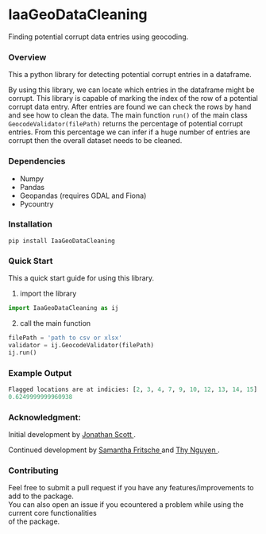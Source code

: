 # IaaGeoDataCleaning
Finding potential corrupt data entries using geocoding.

### Overview
This a python library for detecting potential corrupt entries in a dataframe.

By using this library, we can locate which entries in the dataframe might be corrupt. This library is capable of marking the index of the row of a potential corrupt data entry. After entries are found we can check the rows by hand and see how to clean the data. The main function ```run()```
of the main class ```GeocodeValidator(filePath)``` returns the percentage of potential corrupt entries. From this percentage we can infer if a huge number of entries are corrupt then the overall dataset needs to be cleaned.

### Dependencies

* Numpy
* Pandas
* Geopandas (requires GDAL and Fiona)
* Pycountry

### Installation
```
pip install IaaGeoDataCleaning

```
### Quick Start
This a quick start guide for using this library.

1. import the library

```python
import IaaGeoDataCleaning as ij
```

2. call the main function

```python
filePath = 'path to csv or xlsx'
validator = ij.GeocodeValidator(filePath)
ij.run()
```

### Example Output

``` python
Flagged locations are at indicies: [2, 3, 4, 7, 9, 10, 12, 13, 14, 15]
0.6249999999960938
```

### Acknowledgment:

Initial development by  [Jonathan Scott ](https://github.com/lionely/).

Continued development by [Samantha Fritsche ](https://github.com/Sammy-F) and [Thy Nguyen ](https://github.com/thytng).

### Contributing

Feel free to submit a pull request if you have any features/improvements to add to the package. \
You can also open an issue if you ecountered a problem while using the current core functionalities \
of the package.
